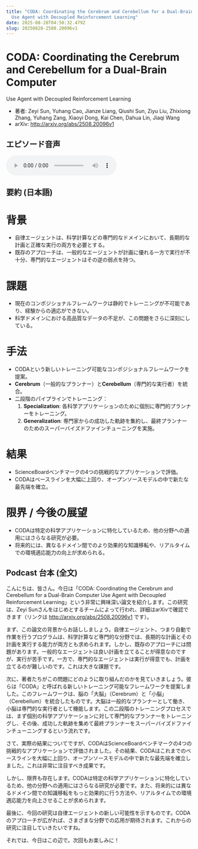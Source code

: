 ```yaml
---
title: "CODA: Coordinating the Cerebrum and Cerebellum for a Dual-Brain Computer
  Use Agent with Decoupled Reinforcement Learning"
date: 2025-08-28T04:50:32.479Z
slug: 20250828-2508.20096v1
---
```


# CODA: Coordinating the Cerebrum and Cerebellum for a Dual-Brain Computer
  Use Agent with Decoupled Reinforcement Learning

- 著者: Zeyi Sun, Yuhang Cao, Jianze Liang, Qiushi Sun, Ziyu Liu, Zhixiong Zhang, Yuhang Zang, Xiaoyi Dong, Kai Chen, Dahua Lin, Jiaqi Wang
- arXiv: http://arxiv.org/abs/2508.20096v1

## エピソード音声

<audio controls src="https://yut0takagi.github.io/daily-use/episodes/20250828-2508.20096v1.mp3"></audio>

## 要約 (日本語)

# 背景
- 自律エージェントは、科学計算などの専門的なドメインにおいて、長期的な計画と正確な実行の両方を必要とする。
- 既存のアプローチは、一般的なエージェントが計画に優れる一方で実行が不十分、専門的なエージェントはその逆の弱点を持つ。

# 課題
- 現在のコンポジショナルフレームワークは静的でトレーニングが不可能であり、経験からの適応ができない。
- 科学ドメインにおける高品質なデータの不足が、この問題をさらに深刻にしている。

# 手法
- CODAという新しいトレーニング可能なコンポジショナルフレームワークを提案。
- **Cerebrum**（一般的なプランナー）と**Cerebellum**（専門的な実行者）を統合。
- 二段階のパイプラインでトレーニング：
  1. **Specialization**: 各科学アプリケーションのために個別に専門的プランナーをトレーニング。
  2. **Generalization**: 専門家からの成功した軌跡を集約し、最終プランナーのためのスーパーバイズドファインチューニングを実施。

# 結果
- ScienceBoardベンチマークの4つの挑戦的なアプリケーションで評価。
- CODAはベースラインを大幅に上回り、オープンソースモデルの中で新たな最先端を確立。

# 限界 / 今後の展望
- CODAは特定の科学アプリケーションに特化しているため、他の分野への適用にはさらなる研究が必要。
- 将来的には、異なるドメイン間でのより効果的な知識移転や、リアルタイムでの環境適応能力の向上が求められる。

## Podcast 台本 (全文)

こんにちは、皆さん。今日は「CODA: Coordinating the Cerebrum and Cerebellum for a Dual-Brain Computer Use Agent with Decoupled Reinforcement Learning」という非常に興味深い論文を紹介します。この研究は、Zeyi Sunさんをはじめとするチームによって行われ、詳細はarXivで確認できます（リンクは http://arxiv.org/abs/2508.20096v1 です）。

まず、この論文の背景からお話ししましょう。自律エージェント、つまり自動で作業を行うプログラムは、科学計算など専門的な分野では、長期的な計画とその計画を実行する能力が両方とも求められます。しかし、既存のアプローチには問題があります。一般的なエージェントは良い計画を立てることが得意なのですが、実行が苦手です。一方で、専門的なエージェントは実行が得意でも、計画を立てるのが難しいのです。これは大きな課題です。

次に、著者たちがこの問題にどのように取り組んだのかを見ていきましょう。彼らは「CODA」と呼ばれる新しいトレーニング可能なフレームワークを提案しました。このフレームワークは、脳の「大脳」（Cerebrum）と「小脳」（Cerebellum）を統合したものです。大脳は一般的なプランナーとして働き、小脳は専門的な実行者として機能します。この二段階のトレーニングプロセスでは、まず個別の科学アプリケーションに対して専門的なプランナーをトレーニングし、その後、成功した軌跡を集めて最終プランナーをスーパーバイズドファインチューニングするという流れです。

さて、実際の結果についてですが、CODAはScienceBoardベンチマークの4つの挑戦的なアプリケーションで評価されました。その結果、CODAはこれまでのベースラインを大幅に上回り、オープンソースモデルの中で新たな最先端を確立しました。これは非常に注目すべき成果です。

しかし、限界も存在します。CODAは特定の科学アプリケーションに特化しているため、他の分野への適用にはさらなる研究が必要です。また、将来的には異なるドメイン間での知識移転をもっと効果的に行う方法や、リアルタイムでの環境適応能力を向上させることが求められます。

最後に、今回の研究は自律エージェントの新しい可能性を示すものです。CODAのアプローチが広がれば、さまざまな分野での応用が期待されます。これからの研究に注目していきたいですね。

それでは、今日はこの辺で。次回もお楽しみに！
